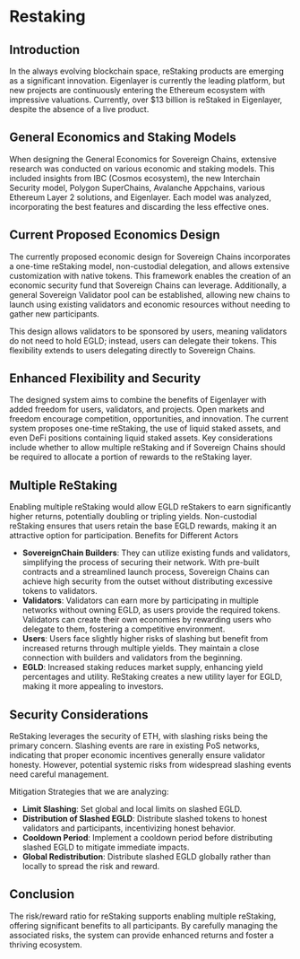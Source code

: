 # Restaking

## Introduction

In the always evolving blockchain space, reStaking products are emerging as a significant innovation. Eigenlayer is currently the leading platform, but new projects are continuously entering the Ethereum ecosystem with impressive valuations. Currently, over $13 billion is reStaked in Eigenlayer, despite the absence of a live product. 

## General Economics and Staking Models

When designing the General Economics for Sovereign Chains, extensive research was conducted on various economic and staking models. This included insights from IBC (Cosmos ecosystem), the new Interchain Security model, Polygon SuperChains, Avalanche Appchains, various Ethereum Layer 2 solutions, and Eigenlayer. Each model was analyzed, incorporating the best features and discarding the less effective ones.

## Current Proposed Economics Design

The currently proposed economic design for Sovereign Chains incorporates a one-time reStaking model, non-custodial delegation, and allows extensive customization with native tokens. This framework enables the creation of an economic security fund that Sovereign Chains can leverage. Additionally, a general Sovereign Validator pool can be established, allowing new chains to launch using existing validators and economic resources without needing to gather new participants.

This design allows validators to be sponsored by users, meaning validators do not need to hold EGLD; instead, users can delegate their tokens. This flexibility extends to users delegating directly to Sovereign Chains.

## Enhanced Flexibility and Security

The designed system aims to combine the benefits of Eigenlayer with added freedom for users, validators, and projects. Open markets and freedom encourage competition, opportunities, and innovation. The current system proposes one-time reStaking, the use of liquid staked assets, and even DeFi positions containing liquid staked assets. Key considerations include whether to allow multiple reStaking and if Sovereign Chains should be required to allocate a portion of rewards to the reStaking layer.

## Multiple ReStaking

Enabling multiple reStaking would allow EGLD reStakers to earn significantly higher returns, potentially doubling or tripling yields. Non-custodial reStaking ensures that users retain the base EGLD rewards, making it an attractive option for participation.
Benefits for Different Actors

- **SovereignChain Builders**: They can utilize existing funds and validators, simplifying the process of securing their network. With pre-built contracts and a streamlined launch process, Sovereign Chains can achieve high security from the outset without distributing excessive tokens to validators.
- **Validators**: Validators can earn more by participating in multiple networks without owning EGLD, as users provide the required tokens. Validators can create their own economies by rewarding users who delegate to them, fostering a competitive environment.
- **Users**: Users face slightly higher risks of slashing but benefit from increased returns through multiple yields. They maintain a close connection with builders and validators from the beginning.
- **EGLD**: Increased staking reduces market supply, enhancing yield percentages and utility. ReStaking creates a new utility layer for EGLD, making it more appealing to investors.

## Security Considerations

ReStaking leverages the security of ETH, with slashing risks being the primary concern. Slashing events are rare in existing PoS networks, indicating that proper economic incentives generally ensure validator honesty. However, potential systemic risks from widespread slashing events need careful management.

Mitigation Strategies that we are analyzing:

- **Limit Slashing**: Set global and local limits on slashed EGLD.
- **Distribution of Slashed EGLD**: Distribute slashed tokens to honest validators and participants, incentivizing honest behavior.
- **Cooldown Period**: Implement a cooldown period before distributing slashed EGLD to mitigate immediate impacts.
- **Global Redistribution**: Distribute slashed EGLD globally rather than locally to spread the risk and reward.

## Conclusion

The risk/reward ratio for reStaking supports enabling multiple reStaking, offering significant benefits to all participants. By carefully managing the associated risks, the system can provide enhanced returns and foster a thriving ecosystem.
